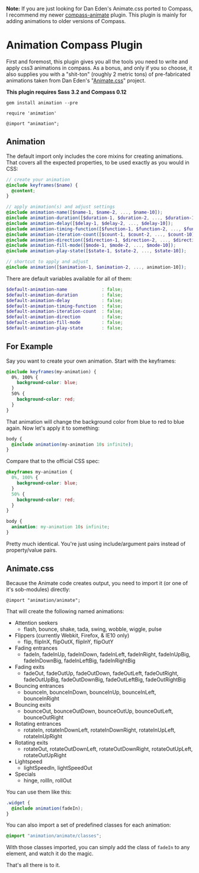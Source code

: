 **Note:** If you are just looking for Dan Eden's Animate.css ported to Compass, 
I recommend my newer [compass-animate][animate] plugin. 
This plugin is mainly for adding animations to older versions of Compass.

[animate]: https://github.com/ericam/compass-animate

Animation Compass Plugin
========================

First and foremost, 
this plugin gives you all the tools you need 
to write and apply css3 animations in compass. 
As a bonus, and only if you so choose, 
it also supplies you with a "shit-ton" 
(roughly 2 metric tons) 
of pre-fabricated animations 
taken from Dan Eden's 
"[Animate.css](http://daneden.me/animate/)" project.

**This plugin requires
Sass 3.2 and 
Compass 0.12**

    gem install animation --pre

    require 'animation'

    @import "animation";

## Animation

The default import only includes the core mixins for creating animations. 
That covers all the expected properties, 
to be used exactly as you would in CSS:

```scss
// create your animation
@include keyframes($name) {
  @content;
}

// apply animation(s) and adjust settings
@include animation-name([$name-1, $name-2, ..., $name-10]);
@include animation-duration([$duration-1, $duration-2, ..., $duration-10]);
@include animation-delay([$delay-1, $delay-2, ..., $delay-10]);
@include animation-timing-function([$function-1, $function-2, ..., $function-10]);
@include animation-iteration-count([$count-1, $count-2, ..., $count-10]);
@include animation-direction([$direction-1, $direction-2, ..., $direction-10]);
@include animation-fill-mode([$mode-1, $mode-2, ..., $mode-10]);
@include animation-play-state([$state-1, $state-2, ..., $state-10]);

// shortcut to apply and adjust
@include animation([$animation-1, $animation-2, ..., animation-10]);
```

There are default variables available for all of them:

```scss
$default-animation-name             : false;
$default-animation-duration         : false;
$default-animation-delay            : false;
$default-animation-timing-function  : false;
$default-animation-iteration-count  : false;
$default-animation-direction        : false;
$default-animation-fill-mode        : false;
$default-animation-play-state       : false;
```

## For Example

Say you want to create your own animation. 
Start with the keyframes:

```scss
@include keyframes(my-animation) {
  0%, 100% {
    background-color: blue;
  }
  50% {
    background-color: red;
  }
}
```

That animation will change the background color 
from blue to red to blue again. 
Now let's apply it to something:

```scss
body {
  @include animation(my-animation 10s infinite);
}
```

Compare that to the official CSS spec:

```css
@keyframes my-animation {
  0%, 100% {
    background-color: blue;
  }
  50% {
    background-color: red;
  }
}

body {
  animation: my-animation 10s infinite;
}
```

Pretty much identical. 
You're just using include/argument pairs 
instead of property/value pairs.

## Animate.css

Because the Animate code creates output, 
you need to import it (or one of it's sob-modules) directly:

    @import "animation/animate";

That will create the following named animations:

- Attention seekers
  - flash, bounce, shake, tada, swing, wobble, wiggle, pulse
- Flippers (currently Webkit, Firefox, & IE10 only)
  - flip, flipInX, flipOutX, flipInY, flipOutY
- Fading entrances
  - fadeIn, fadeInUp, fadeInDown, fadeInLeft, fadeInRight, 
    fadeInUpBig, fadeInDownBig, fadeInLeftBig, fadeInRightBig
- Fading exits
  - fadeOut, fadeOutUp, fadeOutDown, fadeOutLeft, fadeOutRight,
    fadeOutUpBig, fadeOutDownBig, fadeOutLeftBig, fadeOutRightBig
- Bouncing entrances
  - bounceIn, bounceInDown, bounceInUp, bounceInLeft, bounceInRight
- Bouncing exits
  - bounceOut, bounceOutDown, bounceOutUp, 
    bounceOutLeft, bounceOutRight
- Rotating entrances
  - rotateIn, rotateInDownLeft, rotateInDownRight, 
    rotateInUpLeft, rotateInUpRight
- Rotating exits
  - rotateOut, rotateOutDownLeft, rotateOutDownRight, 
    rotateOutUpLeft, rotateOutUpRight
- Lightspeed
  - lightSpeedIn, lightSpeedOut
- Specials
  - hinge, rollIn, rollOut

You can use them like this:

```scss
.widget {
  @include animation(fadeIn);
}
```

You can also import a set of predefined classes for each animation:

```scss
@import "animation/animate/classes";
```

With those classes imported, 
you can simply add the class of `fadeIn` to any element, 
and watch it do the magic. 

That's all there is to it.
